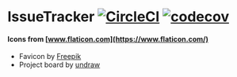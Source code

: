 # IssueTracker [![CircleCI](https://circleci.com/gh/nursh/IssueTracker.svg?style=svg)](https://circleci.com/gh/nursh/IssueTracker) [![codecov](https://codecov.io/gh/nursh/IssueTracker/branch/master/graph/badge.svg)](https://codecov.io/gh/nursh/IssueTracker)




#### Icons from [www.flaticon.com](https://www.flaticon.com/) 

- Favicon by [Freepik]("https://www.flaticon.com/authors/freepik")
- Project board by [undraw](https://undraw.co/search)